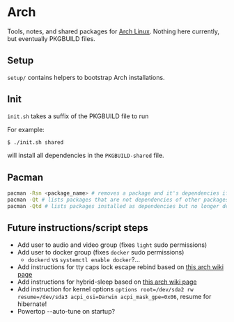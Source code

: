 # Arch

Tools, notes, and shared packages for [Arch Linux](https://www.archlinux.org/).
Nothing here currently, but eventually PKGBUILD files.

## Setup
`setup/` contains helpers to bootstrap Arch installations.

## Init
`init.sh` takes a suffix of the PKGBUILD file to run

For example:
```sh
$ ./init.sh shared
```
will install all dependencies in the `PKGBUILD-shared` file.

## Pacman
```sh
pacman -Rsn <package_name> # removes a package and it's dependencies if now unneeded
pacman -Qt # lists packages that are not dependencies of other packages
pacman -Qtd # lists packages installed as dependencies but no longer depended on
```

## Future instructions/script steps
* Add user to audio and video group (fixes `light` sudo permissions)
* Add user to docker group (fixes `docker` sudo permissions)
  * `dockerd` vs `systemctl enable docker`?...
* Add instructions for tty caps lock escape rebind based on [this arch wiki page](https://wiki.archlinux.org/index.php/Linux_console/Keyboard_configuration#Keymaps)
* Add instructions for hybrid-sleep based on [this arch wiki page](https://wiki.archlinux.org/index.php/Power_management#Power_management_with_systemd)
* Add instruction for kernel options `options root=/dev/sda2 rw resume=/dev/sda3 acpi_osi=Darwin acpi_mask_gpe=0x06`, resume for hibernate!
* Powertop --auto-tune on startup?
